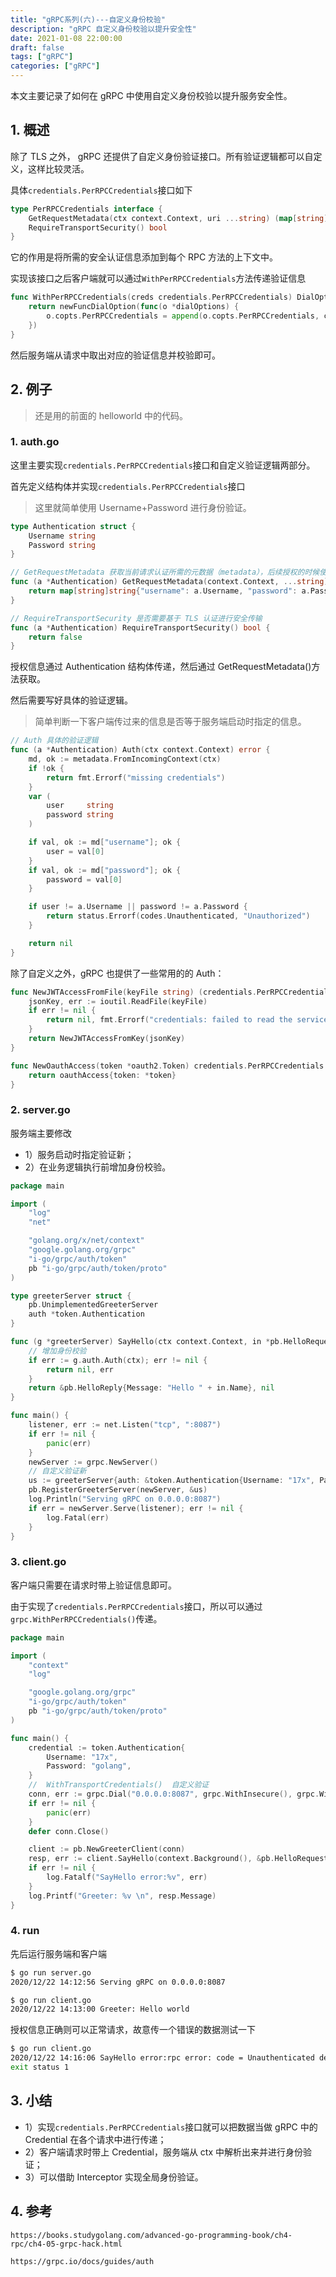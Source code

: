 ```yaml
---
title: "gRPC系列(六)---自定义身份校验"
description: "gRPC 自定义身份校验以提升安全性"
date: 2021-01-08 22:00:00
draft: false
tags: ["gRPC"]
categories: ["gRPC"]
---
```


本文主要记录了如何在 gRPC 中使用自定义身份校验以提升服务安全性。

<!--more-->

## 1. 概述

除了 TLS 之外， gRPC 还提供了自定义身份验证接口。所有验证逻辑都可以自定义，这样比较灵活。



具体`credentials.PerRPCCredentials`接口如下

```go
type PerRPCCredentials interface {
	GetRequestMetadata(ctx context.Context, uri ...string) (map[string]string, error)
	RequireTransportSecurity() bool
}
```

它的作用是将所需的安全认证信息添加到每个 RPC 方法的上下文中。

实现该接口之后客户端就可以通过`WithPerRPCCredentials`方法传递验证信息

```go
func WithPerRPCCredentials(creds credentials.PerRPCCredentials) DialOption {
	return newFuncDialOption(func(o *dialOptions) {
		o.copts.PerRPCCredentials = append(o.copts.PerRPCCredentials, creds)
	})
}
```

然后服务端从请求中取出对应的验证信息并校验即可。

## 2. 例子

> 还是用的前面的 helloworld 中的代码。



### 1. auth.go

这里主要实现`credentials.PerRPCCredentials`接口和自定义验证逻辑两部分。

首先定义结构体并实现`credentials.PerRPCCredentials`接口

> 这里就简单使用 Username+Password 进行身份验证。

```go
type Authentication struct {
	Username string
	Password string
}

// GetRequestMetadata 获取当前请求认证所需的元数据（metadata），后续授权的时候使用
func (a *Authentication) GetRequestMetadata(context.Context, ...string) (map[string]string, error) {
	return map[string]string{"username": a.Username, "password": a.Password}, nil
}

// RequireTransportSecurity 是否需要基于 TLS 认证进行安全传输
func (a *Authentication) RequireTransportSecurity() bool {
	return false
}
```

授权信息通过 Authentication 结构体传递，然后通过 GetRequestMetadata()方法获取。



然后需要写好具体的验证逻辑。

> 简单判断一下客户端传过来的信息是否等于服务端启动时指定的信息。

```go
// Auth 具体的验证逻辑
func (a *Authentication) Auth(ctx context.Context) error {
	md, ok := metadata.FromIncomingContext(ctx)
	if !ok {
		return fmt.Errorf("missing credentials")
	}
	var (
		user     string
		password string
	)

	if val, ok := md["username"]; ok {
		user = val[0]
	}
	if val, ok := md["password"]; ok {
		password = val[0]
	}

	if user != a.Username || password != a.Password {
		return status.Errorf(codes.Unauthenticated, "Unauthorized")
	}

	return nil
}
```

除了自定义之外，gRPC 也提供了一些常用的的 Auth：

```go
func NewJWTAccessFromFile(keyFile string) (credentials.PerRPCCredentials, error) {
	jsonKey, err := ioutil.ReadFile(keyFile)
	if err != nil {
		return nil, fmt.Errorf("credentials: failed to read the service account key file: %v", err)
	}
	return NewJWTAccessFromKey(jsonKey)
}

func NewOauthAccess(token *oauth2.Token) credentials.PerRPCCredentials {
	return oauthAccess{token: *token}
}
```



### 2. server.go

服务端主要修改

* 1）服务启动时指定验证新；
* 2）在业务逻辑执行前增加身份校验。



```go
package main

import (
	"log"
	"net"

	"golang.org/x/net/context"
	"google.golang.org/grpc"
	"i-go/grpc/auth/token"
	pb "i-go/grpc/auth/token/proto"
)

type greeterServer struct {
	pb.UnimplementedGreeterServer
	auth *token.Authentication
}

func (g *greeterServer) SayHello(ctx context.Context, in *pb.HelloRequest) (*pb.HelloReply, error) {
	// 增加身份校验
	if err := g.auth.Auth(ctx); err != nil {
		return nil, err
	}
	return &pb.HelloReply{Message: "Hello " + in.Name}, nil
}

func main() {
	listener, err := net.Listen("tcp", ":8087")
	if err != nil {
		panic(err)
	}
	newServer := grpc.NewServer()
	// 自定义验证新
	us := greeterServer{auth: &token.Authentication{Username: "17x", Password: "golang"}}
	pb.RegisterGreeterServer(newServer, &us)
	log.Println("Serving gRPC on 0.0.0.0:8087")
	if err = newServer.Serve(listener); err != nil {
		log.Fatal(err)
	}
}
```



### 3. client.go

客户端只需要在请求时带上验证信息即可。

由于实现了`credentials.PerRPCCredentials`接口，所以可以通过`grpc.WithPerRPCCredentials()`传递。

```go
package main

import (
	"context"
	"log"

	"google.golang.org/grpc"
	"i-go/grpc/auth/token"
	pb "i-go/grpc/auth/token/proto"
)

func main() {
	credential := token.Authentication{
		Username: "17x",
		Password: "golang",
	}
	//  WithTransportCredentials()  自定义验证
	conn, err := grpc.Dial("0.0.0.0:8087", grpc.WithInsecure(), grpc.WithPerRPCCredentials(&credential))
	if err != nil {
		panic(err)
	}
	defer conn.Close()

	client := pb.NewGreeterClient(conn)
	resp, err := client.SayHello(context.Background(), &pb.HelloRequest{Name: "world"})
	if err != nil {
		log.Fatalf("SayHello error:%v", err)
	}
	log.Printf("Greeter: %v \n", resp.Message)
}
```



### 4. run

先后运行服务端和客户端

```sh
$ go run server.go
2020/12/22 14:12:56 Serving gRPC on 0.0.0.0:8087
```

```sh
$ go run client.go
2020/12/22 14:13:00 Greeter: Hello world
```

授权信息正确则可以正常请求，故意传一个错误的数据测试一下

```sh
$ go run client.go
2020/12/22 14:16:06 SayHello error:rpc error: code = Unauthenticated desc = Unauthorized
exit status 1
```



## 3. 小结

* 1）实现`credentials.PerRPCCredentials`接口就可以把数据当做 gRPC 中的 Credential 在各个请求中进行传递；
* 2）客户端请求时带上 Credential，服务端从 ctx 中解析出来并进行身份验证；
* 3）可以借助 Interceptor 实现全局身份验证。



## 4. 参考

`https://books.studygolang.com/advanced-go-programming-book/ch4-rpc/ch4-05-grpc-hack.html`

`https://grpc.io/docs/guides/auth`